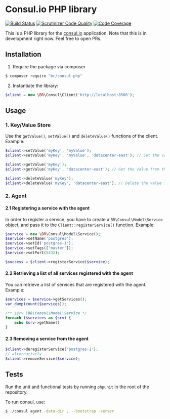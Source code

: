 Consul.io PHP library
=====================

[![Build Status](https://travis-ci.org/baldurrensch/consul-php.svg?branch=master)](https://travis-ci.org/baldurrensch/consul-php)
[![Scrutinizer Code Quality](https://scrutinizer-ci.com/g/baldurrensch/consul-php/badges/quality-score.png?s=47ccfd304909099f4a5e1241dc3d30db8f8d0134)](https://scrutinizer-ci.com/g/baldurrensch/consul-php/)
[![Code Coverage](https://scrutinizer-ci.com/g/baldurrensch/consul-php/badges/coverage.png?s=2aaa77c2ffbd7d5332a43d04f81216f7b32d1cb5)](https://scrutinizer-ci.com/g/baldurrensch/consul-php/)

This is a PHP library for the [consul.io] application. Note that this is in development right now. Feel free to open PRs.

Installation
------------

1. Require the package via composer

```bash
$ composer require "br/consul-php"
```

2. Instantiate the library:

```php
$client = new \BR\Consul\Client('http://localhost:8500');
```

Usage
-----

### 1. Key/Value Store

Use the `getValue()`, `setValue()` and `deleteValue()` functions of the client. Example:

```php
$client->setValue('myKey', 'myValue');
$client->setValue('myKey', 'myValue', 'datacenter-east'); // Set the value in the datacenter-east datacenter

$client->getValue('myKey');
$client->getValue('myKey', 'datacenter-east'); // Get the value from the datacenter-east datacenter

$client->deleteValue('myKey');
$client->deleteValue('myKey', 'datacenter-east'); // Delete the value from the datacenter-east datacenter
```

### 2. Agent

#### 2.1 Registering a service with the agent

In order to register a service, you have to create a `BR\Consul\Model\Service` object, and pass it to the
`Client::registerService()` function. Example:

```php
$service = new \BR\Consul\Model\Service();
$service->setName('postgres');
$service->setId('postgres-1');
$service->setTags(['master']);
$service->setPort(5432);

$success = $client->registerService($service);
```

#### 2.2 Retrieving a list of all services registered with the agent

You can retrieve a list of services that are registered with the agent. Example:

```php
$services = $service->getServices();
var_dump(count($services));

/** $srv \BR\Consul\Model\Service */
foreach ($services as $srv) {
    echo $srv->getName()
}
```

#### 2.3 Removing a service from the agent

```php
$client->deregisterService('postgres-1');
// alternatively
$client->removeService($service);
```

Tests
-----

Run the unit and functional tests by running `phpunit` in the root of the repository.

[consul.io]: http://www.consul.io/

To run consul, use: 

```bash
$ ./consul agent -data-dir . --bootstrap -server
```
